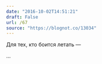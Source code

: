 ```yaml
---
date: "2016-10-02T14:51:21"
draft: False
url: /67
source: "https://blognot.co/13034"
---
```


Для тех, кто боится летать — 

...
